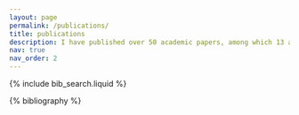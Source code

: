 ```yaml
---
layout: page
permalink: /publications/
title: publications
description: I have published over 50 academic papers, among which 13 are as the first or corresponding author ([Google Scholar](https://scholar.google.com/citations?user=UB0ZxNgAAAAJ&hl=zh-CN) H-index = 21). Following are the publications by categories in reversed chronological order.
nav: true
nav_order: 2
---
```


<!-- _pages/publications.md -->

<!-- Bibsearch Feature -->

{% include bib_search.liquid %}

<div class="publications">

{% bibliography %}

</div>
